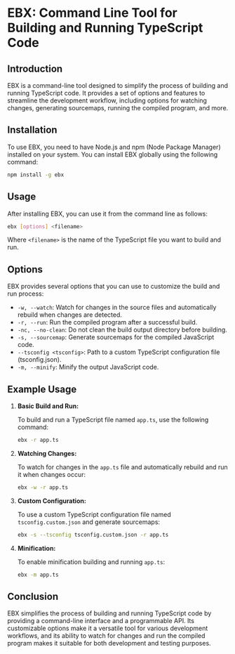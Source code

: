 # **EBX: Command Line Tool for Building and Running TypeScript Code**

## Introduction

EBX is a command-line tool designed to simplify the process of building and running TypeScript code. It provides a set of options and features to streamline the development workflow, including options for watching changes, generating sourcemaps, running the compiled program, and more.

## Installation

To use EBX, you need to have Node.js and npm (Node Package Manager) installed on your system. You can install EBX globally using the following command:

```bash
npm install -g ebx
```

## Usage

After installing EBX, you can use it from the command line as follows:

```bash
ebx [options] <filename>
```

Where `<filename>` is the name of the TypeScript file you want to build and run.

## Options

EBX provides several options that you can use to customize the build and run process:

- `-w, --watch`: Watch for changes in the source files and automatically rebuild when changes are detected.
- `-r, --run`: Run the compiled program after a successful build.
- `-nc, --no-clean`: Do not clean the build output directory before building.
- `-s, --sourcemap`: Generate sourcemaps for the compiled JavaScript code.
- `--tsconfig <tsconfig>`: Path to a custom TypeScript configuration file (tsconfig.json).
- `-m, --minify`: Minify the output JavaScript code.

## Example Usage

1. **Basic Build and Run:**

   To build and run a TypeScript file named `app.ts`, use the following command:

   ```bash
   ebx -r app.ts
   ```

2. **Watching Changes:**

   To watch for changes in the `app.ts` file and automatically rebuild and run it when changes occur:

   ```bash
   ebx -w -r app.ts
   ```

3. **Custom Configuration:**

   To use a custom TypeScript configuration file named `tsconfig.custom.json` and generate sourcemaps:

   ```bash
   ebx -s --tsconfig tsconfig.custom.json -r app.ts
   ```

4. **Minification:**

   To enable minification building and running `app.ts`:

   ```bash
   ebx -m app.ts
   ```

## Conclusion

EBX simplifies the process of building and running TypeScript code by providing a command-line interface and a programmable API. Its customizable options make it a versatile tool for various development workflows, and its ability to watch for changes and run the compiled program makes it suitable for both development and testing purposes.
